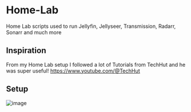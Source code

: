 # Home-Lab
Home Lab scripts used to run Jellyfin, Jellyseer, Transmission, Radarr, Sonarr and much more

## Inspiration
From my Home Lab setup I followed a lot of Tutorials from TechHut and he was super useful!
https://www.youtube.com/@TechHut

## Setup
![image](https://github.com/user-attachments/assets/5c79d5a5-8780-4387-ac8a-6f37f594ae1a)
